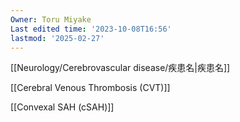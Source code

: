 ```yaml
---
Owner: Toru Miyake
Last edited time: '2023-10-08T16:56'
lastmod: '2025-02-27'
---
```

  

  

[[Neurology/Cerebrovascular disease/疾患名|疾患名]]

  

  

  

[[Cerebral Venous Thrombosis (CVT)]]

[[Convexal SAH (cSAH)]]
